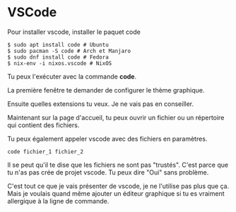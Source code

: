 # VSCode

Pour installer vscode, installer le paquet code

```text
$ sudo apt install code # Ubuntu
$ sudo pacman -S code # Arch et Manjaro
$ sudo dnf install code # Fedora
$ nix-env -i nixos.vscode # NixOS
```

Tu peux l'exécuter avec la commande **code**.

La première fenêtre te demander de configurer le thème graphique.

Ensuite quelles extensions tu veux. Je ne vais pas en conseiller.

Maintenant sur la page d'accueil, tu peux ouvrir un fichier ou un répertoire qui
contient des fichiers.

Tu peux également appeler vscode avec des fichiers en paramètres.

```text
code fichier_1 fichier_2
```

Il se peut qu'il te dise que les fichiers ne sont pas "trustés". C'est parce que
tu n'as pas crée de projet vscode. Tu peux dire "Oui" sans problème.

C'est tout ce que je vais présenter de vscode, je ne l'utilise pas plus que ça.
Mais je voulais quand même ajouter un éditeur graphique si tu es vraiment
allergique à la ligne de commande.
